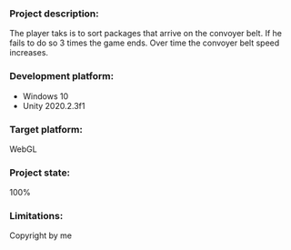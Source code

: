 ### Project description:

The player taks is to sort packages that arrive on the convoyer belt. If he fails to do so 3 times the game ends. Over time the convoyer belt speed increases.


### Development platform:
+ Windows 10
+ Unity 2020.2.3f1

### Target platform:

WebGL

### Project state:

100%

### Limitations:


Copyright by me
